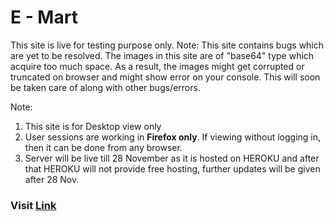 # E - Mart

This site is live for testing purpose only.
Note: This site contains bugs which are yet to be resolved.
The images in this site are of "base64" type which acquire too much space. As a result, the images might get corrupted or truncated on browser and might show error on your console. This will soon be taken care of along with other bugs/errors.

Note:
  1. This site is for Desktop view only
  2. User sessions are working in **Firefox only**. If viewing without logging in, then it can be done from any browser.
  3. Server will be live till 28 November as it is hosted on HEROKU and after that HEROKU will not provide free hosting, further updates will be given after 28 Nov.

### Visit **[Link](https://emart-client.netlify.app/)**
